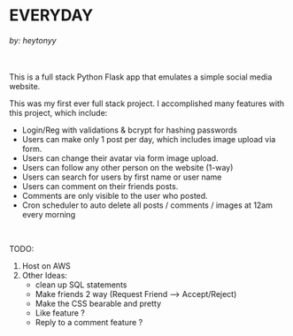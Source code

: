 # EVERYDAY
###### by: heytonyy

<br>
This is a full stack Python Flask app that emulates a simple social media website.

This was my first ever full stack project. I accomplished many features with this project, which include:
- Login/Reg with validations & bcrypt for hashing passwords
- Users can make only 1 post per day, which includes image upload via form.
- Users can change their avatar via form image upload.
- Users can follow any other person on the website (1-way)
- Users can search for users by first name or user name
- Users can comment on their friends posts. 
- Comments are only visible to the user who posted.
- Cron scheduler to auto delete all posts / comments / images at 12am every morning

<br>

TODO:
1. Host on AWS
2. Other Ideas:
    - clean up SQL statements
    - Make friends 2 way (Request Friend --> Accept/Reject)
    - Make the CSS bearable and pretty
    - Like feature ?
    - Reply to a comment feature ?

<br>